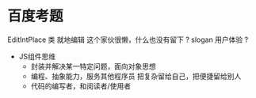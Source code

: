 # 百度考题 

EditIntPlace 类 就地编辑
这个家伙很懒，什么也没有留下 ? slogan 用户体验 ? 

- JS组件思维
    - 封装并解决某一特定问题，面向对象思想
    - 编程、抽象能力，服务其他程序员
        把复杂留给自己，把便捷留给别人
    - 代码的编写者，和阅读者/使用者